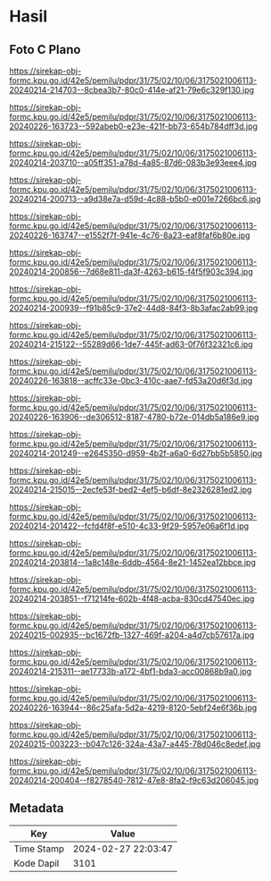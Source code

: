 # Hasil

## Foto C Plano

https://sirekap-obj-formc.kpu.go.id/42e5/pemilu/pdpr/31/75/02/10/06/3175021006113-20240214-214703--8cbea3b7-80c0-414e-af21-79e6c329f130.jpg

https://sirekap-obj-formc.kpu.go.id/42e5/pemilu/pdpr/31/75/02/10/06/3175021006113-20240226-163723--592abeb0-e23e-421f-bb73-654b784dff3d.jpg

https://sirekap-obj-formc.kpu.go.id/42e5/pemilu/pdpr/31/75/02/10/06/3175021006113-20240214-203710--a05ff351-a78d-4a85-87d6-083b3e93eee4.jpg

https://sirekap-obj-formc.kpu.go.id/42e5/pemilu/pdpr/31/75/02/10/06/3175021006113-20240214-200713--a9d38e7a-d59d-4c88-b5b0-e001e7266bc6.jpg

https://sirekap-obj-formc.kpu.go.id/42e5/pemilu/pdpr/31/75/02/10/06/3175021006113-20240226-163747--e1552f7f-941e-4c76-8a23-eaf8faf6b80e.jpg

https://sirekap-obj-formc.kpu.go.id/42e5/pemilu/pdpr/31/75/02/10/06/3175021006113-20240214-200856--7d68e811-da3f-4263-b615-f4f5f903c394.jpg

https://sirekap-obj-formc.kpu.go.id/42e5/pemilu/pdpr/31/75/02/10/06/3175021006113-20240214-200939--f91b85c9-37e2-44d8-84f3-8b3afac2ab99.jpg

https://sirekap-obj-formc.kpu.go.id/42e5/pemilu/pdpr/31/75/02/10/06/3175021006113-20240214-215122--55289d66-1de7-445f-ad63-0f76f32321c6.jpg

https://sirekap-obj-formc.kpu.go.id/42e5/pemilu/pdpr/31/75/02/10/06/3175021006113-20240226-163818--acffc33e-0bc3-410c-aae7-fd53a20d6f3d.jpg

https://sirekap-obj-formc.kpu.go.id/42e5/pemilu/pdpr/31/75/02/10/06/3175021006113-20240226-163906--de306512-8187-4780-b72e-014db5a186e9.jpg

https://sirekap-obj-formc.kpu.go.id/42e5/pemilu/pdpr/31/75/02/10/06/3175021006113-20240214-201249--e2645350-d959-4b2f-a6a0-6d27bb5b5850.jpg

https://sirekap-obj-formc.kpu.go.id/42e5/pemilu/pdpr/31/75/02/10/06/3175021006113-20240214-215015--2ecfe53f-bed2-4ef5-b6df-8e2326281ed2.jpg

https://sirekap-obj-formc.kpu.go.id/42e5/pemilu/pdpr/31/75/02/10/06/3175021006113-20240214-201422--fcfd4f8f-e510-4c33-9f29-5957e06a6f1d.jpg

https://sirekap-obj-formc.kpu.go.id/42e5/pemilu/pdpr/31/75/02/10/06/3175021006113-20240214-203814--1a8c148e-6ddb-4564-8e21-1452ea12bbce.jpg

https://sirekap-obj-formc.kpu.go.id/42e5/pemilu/pdpr/31/75/02/10/06/3175021006113-20240214-203851--f71214fe-602b-4f48-acba-830cd47540ec.jpg

https://sirekap-obj-formc.kpu.go.id/42e5/pemilu/pdpr/31/75/02/10/06/3175021006113-20240215-002935--bc1672fb-1327-469f-a204-a4d7cb57617a.jpg

https://sirekap-obj-formc.kpu.go.id/42e5/pemilu/pdpr/31/75/02/10/06/3175021006113-20240214-215311--ae17733b-a172-4bf1-bda3-acc00868b9a0.jpg

https://sirekap-obj-formc.kpu.go.id/42e5/pemilu/pdpr/31/75/02/10/06/3175021006113-20240226-163944--86c25afa-5d2a-4219-8120-5ebf24e6f36b.jpg

https://sirekap-obj-formc.kpu.go.id/42e5/pemilu/pdpr/31/75/02/10/06/3175021006113-20240215-003223--b047c126-324a-43a7-a445-78d046c8edef.jpg

https://sirekap-obj-formc.kpu.go.id/42e5/pemilu/pdpr/31/75/02/10/06/3175021006113-20240214-200404--f8278540-7812-47e8-8fa2-f9c63d206045.jpg


## Metadata

| Key        | Value               |
| ---------- | ------------------- |
| Time Stamp | 2024-02-27 22:03:47 |
| Kode Dapil | 3101                |



